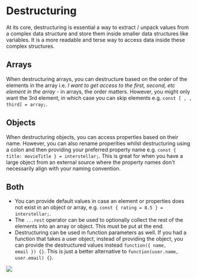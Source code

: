 # Destructuring

At its core, destructuring is essential a way to extract / unpack values from a complex data structure and store them inside smaller data structures like variables. It is a more readable and terse way to access data inside these complex structures.

## Arrays

When destructuring arrays, you can destructure based on the order of the elements in the array i.e. <i>I want to get access to the first, second, etc element in the array</i> - in arrays, the order matters. However, you might only want the 3rd element, in which case you can skip elements e.g. <code>const [ , , third] = array;</code>.

## Objects

When destructuring objects, you can access properties based on their name. However, you can also rename properities whilst destructuring using a colon and then providing your preferred property name e.g. <code>const { title: movieTitle } = interstellar;</code>. This is great for when you have a large object from an external source where the property names don't necessarily align with your naming convention.

## Both

- You can provide default values in case an element or properties does not exist in an object or array, e.g.
  <code>const { rating = 8.5 } = interstellar;</code>.
- The <code>...rest</code> operator can be used to optionally collect the rest of the elements into an array or object. This must be put at the end.
- Destructuring can be used in function parameters as well. If you had a function that takes a user object, instead of providing the object, you can provide the destructured values instead <code>function({ name, email }) {}</code>. This is just a better alternative to <code>function(user.name, user.email) {}</code>.

![](/assets/destructuring.png)
